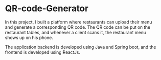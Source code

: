 # QR-code-Generator

In this project, I built a platform where restaurants can upload their menu and generate a corresponding QR code. The QR code can be put on the restaurant tables, and whenever a client scans it, the restaurant menu shows up on his phone. 

The application backend is developed using Java and Spring boot, and the frontend is developed using ReactJs.
